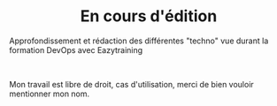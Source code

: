 <h1 align="center">En cours d'édition</h1>

<p>
Approfondissement et rédaction des différentes "techno" vue durant la formation DevOps avec Eazytraining
</p>
</br>
<p>
Mon travail est libre de droit, cas d'utilisation, merci de bien vouloir mentionner mon nom.
</p>
